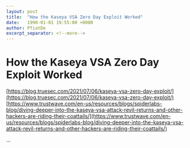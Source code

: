 ```yaml
---
layout: post
title:  "How the Kaseya VSA Zero Day Exploit Worked"
date:   1990-01-01 19:55:00 +0000
author: PfiatDe
excerpt_separator: <!--more-->
---
```


# How the Kaseya VSA Zero Day Exploit Worked
[https://blog.truesec.com/2021/07/06/kaseya-vsa-zero-day-exploit/](https://blog.truesec.com/2021/07/06/kaseya-vsa-zero-day-exploit/)
[https://www.trustwave.com/en-us/resources/blogs/spiderlabs-blog/diving-deeper-into-the-kaseya-vsa-attack-revil-returns-and-other-hackers-are-riding-their-coattails/](https://www.trustwave.com/en-us/resources/blogs/spiderlabs-blog/diving-deeper-into-the-kaseya-vsa-attack-revil-returns-and-other-hackers-are-riding-their-coattails/)

...
<!--more-->
